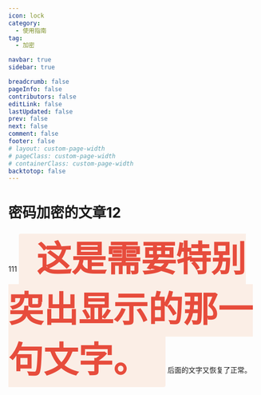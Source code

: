 ```yaml
---
icon: lock
category:
  - 使用指南
tag:
  - 加密

navbar: true
sidebar: true

breadcrumb: false
pageInfo: false
contributors: false
editLink: false
lastUpdated: false
prev: false
next: false
comment: false
footer: false
# layout: custom-page-width
# pageClass: custom-page-width
# containerClass: custom-page-width
backtotop: false
---
```


# 密码加密的文章12
111
<span style="color: #e74c3c; font-family: 'Comic Sans MS', cursive; font-size: 5em; font-weight: bold; background-color: #FBEEE6; padding: 0.2em 0.5em; border-radius: 4px;">这是需要特别突出显示的那一句文字。</span> 后面的文字又恢复了正常。

<BiliBili bvid="BV1wG411X7cH" title="11122" ratio="4:3" autoplay=true />
